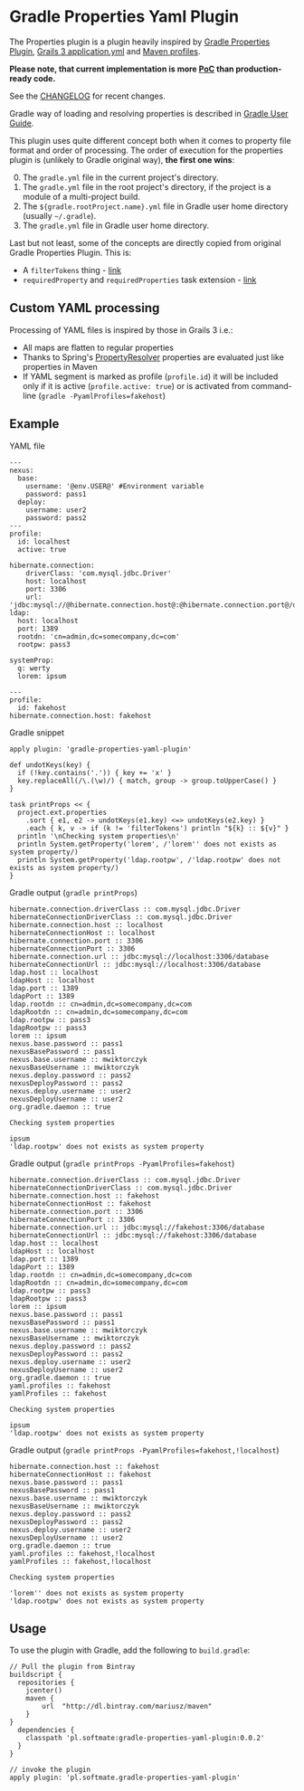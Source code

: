 # Gradle Properties Yaml Plugin #
The Properties plugin is a plugin heavily inspired by [Gradle Properties Plugin](https://github.com/stevesaliman/gradle-properties-plugin),
[Grails 3 application.yml](http://grails.github.io/grails-doc/latest/guide/conf.html) and [Maven profiles](http://maven.apache.org/guides/introduction/introduction-to-profiles.html).

**Please note, that current implementation is more [PoC](https://en.wikipedia.org/wiki/Proof_of_concept) than production-ready code.**

See the [CHANGELOG](https://github.com/mwiktorczyk/gradle-properties-yaml-plugin/blob/master/CHANGELOG.md) for recent changes.

Gradle way of loading and resolving properties is described in [Gradle User Guide](https://docs.gradle.org/current/userguide/build_environment.html).

This plugin uses quite different concept both when it comes to property file format and order of processing. The order of execution for the properties plugin is (unlikely to Gradle original way), **the first one wins**:
        
0. The `gradle.yml` file in the current project's directory.
0. The `gradle.yml` file in the root project's directory, if the project is a module of a multi-project build.
0. The `${gradle.rootProject.name}.yml` file in Gradle user home directory (usually `~/.gradle`).
0. The `gradle.yml` file in Gradle user home directory.

Last but not least, some of the concepts are directly copied from original Gradle Properties Plugin. This is:

* A `filterTokens` thing - [link](https://github.com/stevesaliman/gradle-properties-plugin#how-do-i-use-it)
* `requiredProperty` and `requiredProperties` task extension - [link](https://github.com/stevesaliman/gradle-properties-plugin#properties-added-to-each-task)

## Custom YAML processing ##

Processing of YAML files is inspired by those in Grails 3 i.e.:

* All maps are flatten to regular properties
* Thanks to Spring's [PropertyResolver](http://docs.spring.io/spring/docs/4.2.1.RELEASE/javadoc-api/org/springframework/core/env/PropertyResolver.html) properties are evaluated just like properties in Maven
* If YAML segment is marked as profile (`profile.id`) it will be included only if it is active (`profile.active: true`) or is activated from command-line (`gradle -PyamlProfiles=fakehost`)

## Example ##

YAML file


    ---
    nexus:
      base:
        username: '@env.USER@' #Environment variable
        password: pass1
      deploy:
        username: user2
        password: pass2
    ---
    profile:
      id: localhost
      active: true
    
    hibernate.connection:
        driverClass: 'com.mysql.jdbc.Driver'
        host: localhost
        port: 3306
        url: 'jdbc:mysql://@hibernate.connection.host@:@hibernate.connection.port@/database'
    ldap:
      host: localhost
      port: 1389
      rootdn: 'cn=admin,dc=somecompany,dc=com'
      rootpw: pass3
    
    systemProp:
      q: werty
      lorem: ipsum
    
    ---
    profile:
      id: fakehost
    hibernate.connection.host: fakehost

Gradle snippet


    apply plugin: 'gradle-properties-yaml-plugin'
    
    def undotKeys(key) {
      if (!key.contains('.')) { key += 'x' }
      key.replaceAll(/\.(\w)/) { match, group -> group.toUpperCase() }
    }
    
    task printProps << {
      project.ext.properties
        .sort { e1, e2 -> undotKeys(e1.key) <=> undotKeys(e2.key) }
        .each { k, v -> if (k != 'filterTokens') println "${k} :: ${v}" }
      println '\nChecking system properties\n'
      println System.getProperty('lorem', /'lorem'' does not exists as system property/)
      println System.getProperty('ldap.rootpw', /'ldap.rootpw' does not exists as system property/)
    }
    
Gradle output (`gradle printProps`)


    hibernate.connection.driverClass :: com.mysql.jdbc.Driver
    hibernateConnectionDriverClass :: com.mysql.jdbc.Driver
    hibernate.connection.host :: localhost
    hibernateConnectionHost :: localhost
    hibernate.connection.port :: 3306
    hibernateConnectionPort :: 3306
    hibernate.connection.url :: jdbc:mysql://localhost:3306/database
    hibernateConnectionUrl :: jdbc:mysql://localhost:3306/database
    ldap.host :: localhost
    ldapHost :: localhost
    ldap.port :: 1389
    ldapPort :: 1389
    ldap.rootdn :: cn=admin,dc=somecompany,dc=com
    ldapRootdn :: cn=admin,dc=somecompany,dc=com
    ldap.rootpw :: pass3
    ldapRootpw :: pass3
    lorem :: ipsum
    nexus.base.password :: pass1
    nexusBasePassword :: pass1
    nexus.base.username :: mwiktorczyk
    nexusBaseUsername :: mwiktorczyk
    nexus.deploy.password :: pass2
    nexusDeployPassword :: pass2
    nexus.deploy.username :: user2
    nexusDeployUsername :: user2
    org.gradle.daemon :: true
    
    Checking system properties
    
    ipsum
    'ldap.rootpw' does not exists as system property


Gradle output (`gradle printProps -PyamlProfiles=fakehost`)

    hibernate.connection.driverClass :: com.mysql.jdbc.Driver
    hibernateConnectionDriverClass :: com.mysql.jdbc.Driver
    hibernate.connection.host :: fakehost
    hibernateConnectionHost :: fakehost
    hibernate.connection.port :: 3306
    hibernateConnectionPort :: 3306
    hibernate.connection.url :: jdbc:mysql://fakehost:3306/database
    hibernateConnectionUrl :: jdbc:mysql://fakehost:3306/database
    ldap.host :: localhost
    ldapHost :: localhost
    ldap.port :: 1389
    ldapPort :: 1389
    ldap.rootdn :: cn=admin,dc=somecompany,dc=com
    ldapRootdn :: cn=admin,dc=somecompany,dc=com
    ldap.rootpw :: pass3
    ldapRootpw :: pass3
    lorem :: ipsum
    nexus.base.password :: pass1
    nexusBasePassword :: pass1
    nexus.base.username :: mwiktorczyk
    nexusBaseUsername :: mwiktorczyk
    nexus.deploy.password :: pass2
    nexusDeployPassword :: pass2
    nexus.deploy.username :: user2
    nexusDeployUsername :: user2
    org.gradle.daemon :: true
    yaml.profiles :: fakehost
    yamlProfiles :: fakehost
    
    Checking system properties
    
    ipsum
    'ldap.rootpw' does not exists as system property


Gradle output (`gradle printProps -PyamlProfiles=fakehost,!localhost`)

    hibernate.connection.host :: fakehost
    hibernateConnectionHost :: fakehost
    nexus.base.password :: pass1
    nexusBasePassword :: pass1
    nexus.base.username :: mwiktorczyk
    nexusBaseUsername :: mwiktorczyk
    nexus.deploy.password :: pass2
    nexusDeployPassword :: pass2
    nexus.deploy.username :: user2
    nexusDeployUsername :: user2
    org.gradle.daemon :: true
    yaml.profiles :: fakehost,!localhost
    yamlProfiles :: fakehost,!localhost
    
    Checking system properties
    
    'lorem'' does not exists as system property
    'ldap.rootpw' does not exists as system property


## Usage ##

To use the plugin with Gradle, add the following to `build.gradle`:

    // Pull the plugin from Bintray
    buildscript {
      repositories {
        jcenter()
        maven {
            url  "http://dl.bintray.com/mariusz/maven"
        }
    }
      dependencies {
        classpath 'pl.softmate:gradle-properties-yaml-plugin:0.0.2'
      }
    }
    
    // invoke the plugin
    apply plugin: 'pl.softmate.gradle-properties-yaml-plugin'